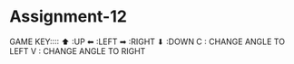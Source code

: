 # Assignment-12

GAME KEY::::
    ⬆ :UP
    ⬅ :LEFT
    ➡ :RIGHT
    ⬇ :DOWN
    C : CHANGE ANGLE TO LEFT
    V : CHANGE ANGLE TO RIGHT

